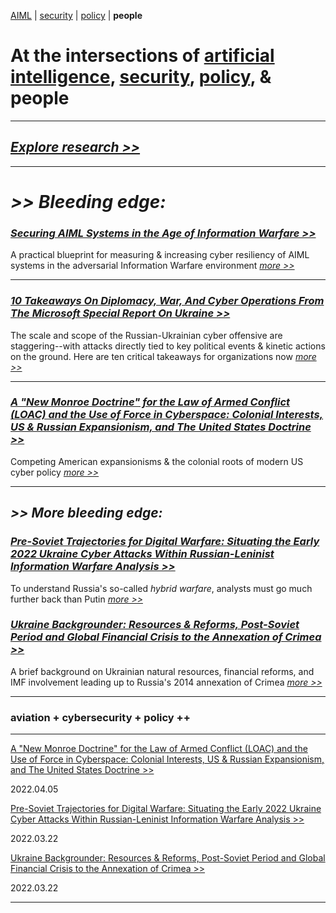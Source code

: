 

<a href="https://cx7.dev/research/AIML.html" target="_blank" rel="noopener noreferrer">AIML</a> \| 
<a href="https://cx7.dev/research/security.html" target="_blank" rel="noopener noreferrer">security</a> \| 
<a href="https://cx7.dev/research/policy.html" target="_blank" rel="noopener noreferrer">policy</a> \| **people**

# At the intersections of <a href="https://cx7.dev/research/AIML.html" target="_blank" rel="noopener noreferrer">artificial intelligence</a>, <a href="https://cx7.dev/research/security.html" target="_blank" rel="noopener noreferrer">security</a>,  <a href="https://cx7.dev/research/policy.html" target="_blank" rel="noopener noreferrer">policy</a>, & people

-----

## [*Explore research >>*](https://cx7.dev/research/home.html)

-----

# *>> Bleeding edge:*

### *<a href="https://cx7.dev/technicals/Securing_AIML_Systems_in_IW_Cox.pdf" target="_blank" rel="noopener noreferrer">Securing AIML Systems in the Age of Information Warfare >> </a>* 

A practical blueprint for measuring & increasing cyber resiliency of AIML systems in the adversarial Information Warfare environment 
*<a href="https://cx7.dev/technicals/Securing_AIML_Systems_in_IW_Cox.pdf" target="_blank" rel="noopener noreferrer">more >> </a>*

-----

### [*10 Takeaways On Diplomacy, War, And Cyber Operations From The Microsoft Special Report On Ukraine >>*](https://cx7.dev/backgrounders/2_10_Takeaways_MS_Ukraine_Cox.html) 

The scale and scope of the Russian-Ukrainian cyber offensive are staggering--with attacks directly tied to key political events & kinetic actions on the ground. Here are ten critical takeaways for organizations now [*more >>*](https://cx7.dev/backgrounders/2_10_Takeaways_MS_Ukraine_Cox.html)

-----

### [*A "New Monroe Doctrine" for the Law of Armed Conflict (LOAC) and the Use of Force in Cyberspace: Colonial Interests, US & Russian Expansionism, and The United States Doctrine >>*](https://cx7.dev/papers/2_New_Monroe_Doctrine_Cox.html) 

Competing American expansionisms & the colonial roots of modern US cyber policy [*more >>*](https://cx7.dev/papers/2_New_Monroe_Doctrine_Cox.html)

-----

## *>> More bleeding edge:*

### [*Pre-Soviet Trajectories for Digital Warfare: Situating the Early 2022 Ukraine Cyber Attacks Within Russian-Leninist Information Warfare Analysis >>*](https://cx7.dev/papers/1_PreSoviet_IW_Cox.html) 

To understand Russia's so-called *hybrid warfare*, analysts must go much further back than Putin [*more >>*](https://cx7.dev/papers/1_PreSoviet_IW_Cox.html)


### [*Ukraine Backgrounder: Resources & Reforms, Post-Soviet Period and Global Financial Crisis to the Annexation of Crimea >>*](https://cx7.dev/backgrounders/1_Ukraine_Cox.html) 

A brief background on Ukrainian natural resources, financial reforms, and IMF involvement leading up to Russia's 2014 annexation of Crimea [*more >>*](https://cx7.dev/backgrounders/1_Ukraine_Cox.html)

-------

### aviation + cybersecurity + policy ++

-------

[A "New Monroe Doctrine" for the Law of Armed Conflict (LOAC) and the Use of Force in Cyberspace: Colonial Interests, US & Russian Expansionism, and The United States Doctrine >>](https://cx7.dev/papers/2_New_Monroe_Doctrine_Cox.html) 

2022.04.05


[Pre-Soviet Trajectories for Digital Warfare: Situating the Early 2022 Ukraine Cyber Attacks Within Russian-Leninist Information Warfare Analysis >>](https://cx7.dev/papers/1_PreSoviet_IW_Cox.html) 

2022.03.22


[Ukraine Backgrounder: Resources & Reforms, Post-Soviet Period and Global Financial Crisis to the Annexation of Crimea >>](https://cx7.dev/backgrounders/1_Ukraine_Cox.html) 

2022.03.22

-------

